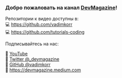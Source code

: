 ### Добро пожаловать на канал [DevMagazine](https://www.youtube.com/channel/UCQnQ5wh8Eh1q-E2s-fN1Xcg)!

Репозитории к видео доступны в:\
💻 https://github.com/vadimkorr \
💻 https://github.com/tutorials-coding

Подписывайтесь на нас:

🦉 [YouTube](https://www.youtube.com/channel/UCQnQ5wh8Eh1q-E2s-fN1Xcg) \
🦉 [Twitter @_devmagazine](https://twitter.com/_devmagazine) \
🦉 [GitHub @vadimkorr](https://github.com/vadimkorr) \
🦉 https://devmagazine.medium.com

